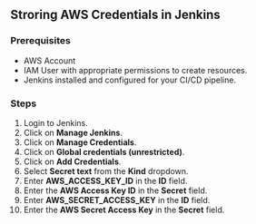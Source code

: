 ## Stroring AWS Credentials in Jenkins

### Prerequisites

- AWS Account
- IAM User with appropriate permissions to create resources.
- Jenkins installed and configured for your CI/CD pipeline.

### Steps

1. Login to Jenkins.
2. Click on **Manage Jenkins**.
3. Click on **Manage Credentials**.
4. Click on **Global credentials (unrestricted)**.
5. Click on **Add Credentials**.
6. Select **Secret text** from the **Kind** dropdown.
7. Enter **AWS_ACCESS_KEY_ID** in the **ID** field.
8. Enter the **AWS Access Key ID** in the **Secret** field.
9. Enter **AWS_SECRET_ACCESS_KEY** in the **ID** field.
10. Enter the **AWS Secret Access Key** in the **Secret** field.

